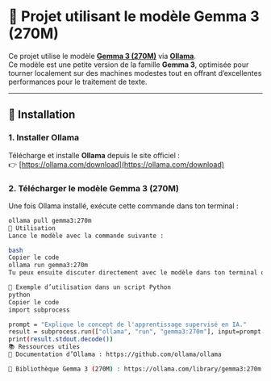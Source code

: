 # 🤖 Projet utilisant le modèle Gemma 3 (270M)

Ce projet utilise le modèle **[Gemma 3 (270M)](https://ollama.com/library/gemma3:270m)** via [**Ollama**](https://ollama.com/).  
Ce modèle est une petite version de la famille **Gemma 3**, optimisée pour tourner localement sur des machines modestes tout en offrant d’excellentes performances pour le traitement de texte.

---

## 🚀 Installation

### 1. Installer Ollama
Télécharge et installe **Ollama** depuis le site officiel :  
👉 [https://ollama.com/download](https://ollama.com/download)

### 2. Télécharger le modèle Gemma 3 (270M)
Une fois Ollama installé, exécute cette commande dans ton terminal :

```bash
ollama pull gemma3:270m
🧠 Utilisation
Lance le modèle avec la commande suivante :

bash
Copier le code
ollama run gemma3:270m
Tu peux ensuite discuter directement avec le modèle dans ton terminal ou l’intégrer à ton application (par exemple via une API ou un script Python).

🧩 Exemple d’utilisation dans un script Python
python
Copier le code
import subprocess

prompt = "Explique le concept de l'apprentissage supervisé en IA."
result = subprocess.run(["ollama", "run", "gemma3:270m"], input=prompt.encode(), capture_output=True)
print(result.stdout.decode())
📚 Ressources utiles
📘 Documentation d’Ollama : https://github.com/ollama/ollama

🧩 Bibliothèque Gemma 3 (270M) : https://ollama.com/library/gemma3:270m

